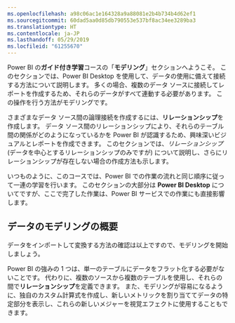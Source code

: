 ```yaml
---
ms.openlocfilehash: a98c06ac1e164328a9a88081e2b4b734b4d62ef1
ms.sourcegitcommit: 60dad5aa0d85db790553e537bf8ac34ee3289ba3
ms.translationtype: HT
ms.contentlocale: ja-JP
ms.lasthandoff: 05/29/2019
ms.locfileid: "61255670"
---
```

Power BI の**ガイド付き学習**コースの「**モデリング**」セクションへようこそ。 このセクションでは、Power BI Desktop を使用して、データの使用に備えて接続する方法について説明します。 多くの場合、複数のデータ ソースに接続してレポートを作成するため、それらのデータがすべて連動する必要があります。 この操作を行う方法がモデリングです。

さまざまなデータ ソース間の論理接続を作成するには、**リレーションシップ**を作成します。 データ ソース間のリレーションシップにより、それらのテーブル間の関係がどのようになっているかを Power BI が認識するため、興味深いビジュアルとレポートを作成できます。 このセクションでは、*リレーションシップ* (データを中心とするリレーションシップのみですが) について説明し、さらにリレーションシップが存在しない場合の作成方法も示します。

いつものように、このコースでは、Power BI での作業の流れと同じ順序に従って一連の学習を行います。 このセクションの大部分は **Power BI Desktop** についてですが、ここで完了した作業は、Power BI サービスでの作業にも直接影響します。

## <a name="introduction-to-modeling-your-data"></a>データのモデリングの概要
データをインポートして変換する方法の確認は以上ですので、モデリングを開始しましょう。

Power BI の強みの 1 つは、単一のテーブルにデータをフラット化する必要がないことです。 代わりに、複数のソースから複数のテーブルを使用し、それらの間で**リレーションシップ**を定義できます。 また、モデリングが容易になるように、独自のカスタム計算式を作成し、新しいメトリックを割り当ててデータの特定部分を表示し、これらの新しいメジャーを視覚エフェクトに使用することもできます。

